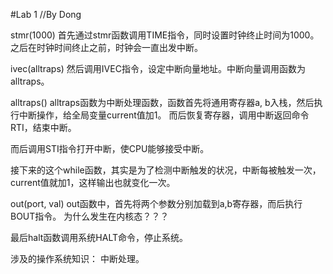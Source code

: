 #Lab 1
//By Dong

stmr(1000)
首先通过stmr函数调用TIME指令，同时设置时钟终止时间为1000。之后在时钟时间终止之前，时钟会一直出发中断。

ivec(alltraps)
然后调用IVEC指令，设定中断向量地址。中断向量调用函数为alltraps。

alltraps()
alltraps函数为中断处理函数，函数首先将通用寄存器a, b入栈，然后执行中断操作，给全局变量current值加1。
而后恢复寄存器，调用中断返回命令RTI，结束中断。

而后调用STI指令打开中断，使CPU能够接受中断。

接下来的这个while函数，其实是为了检测中断触发的状况，中断每被触发一次，current值就加1，这样输出也就变化一次。

out(port, val)
out函数中，首先将两个参数分别加载到a,b寄存器，而后执行BOUT指令。
为什么发生在内核态？？？

最后halt函数调用系统HALT命令，停止系统。

涉及的操作系统知识：
中断处理。
